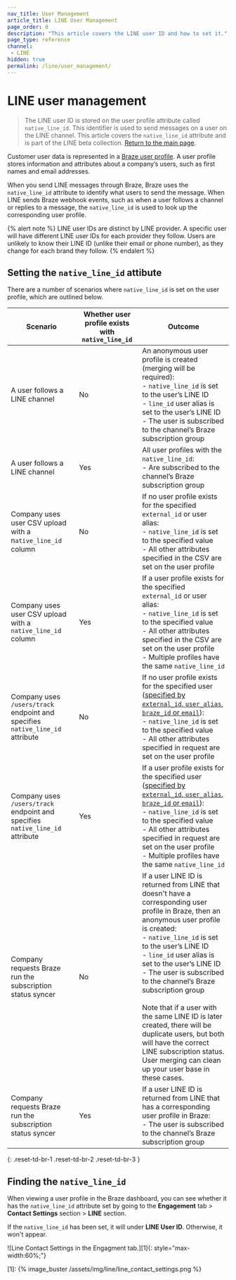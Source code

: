 ```yaml
---
nav_title: User Management
article_title: LINE User Management
page_order: 0
description: "This article covers the LINE user ID and how to set it."
page_type: reference
channel:
 - LINE
hidden: true
permalink: /line/user_management/
---
```


# LINE user management

> The LINE user ID is stored on the user profile attribute called `native_line_id`. This identifier is used to send messages on a user on the LINE channel. This article covers the `native_line_id` attribute and is part of the LINE beta collection. [Return to the main page](https://www.braze.com/docs/line/).

Customer user data is represented in a [Braze user profile]({{site.baseurl}}/user_guide/data_and_analytics/user_data_collection/user_profile_lifecycle/). A user profile stores information and attributes about a company’s users, such as first names and email addresses. 

When you send LINE messages through Braze, Braze uses the `native_line_id` attribute to identify what users to send the message. When LINE sends Braze webhook events, such as when a user follows a channel or replies to a message, the `native_line_id` is used to look up the corresponding user profile.

{% alert note %}
LINE user IDs are distinct by LINE provider. A specific user will have different LINE user IDs for each provider they follow. Users are unlikely to know their LINE ID (unlike their email or phone number), as they change for each brand they follow. 
{% endalert %}

## Setting the `native_line_id` attibute

There are a number of scenarios where `native_line_id` is set on the user profile, which are outlined below.

| Scenario | Whether user profile exists with `native_line_id` | Outcome |
| --- | --- | --- |
|A user follows a LINE channel | No| An anonymous user profile is created (merging will be required):<br> - `native_line_id` is set to the user’s LINE ID <br>- `line_id` user alias is set to the user’s LINE ID<br>- The user is subscribed to the channel’s Braze subscription group |
|A user follows a LINE channel| Yes | All user profiles with the `native_line_id`:<br>- Are subscribed to the channel’s Braze subscription group|
|Company uses user CSV upload with a n`ative_line_id` column| No| If no user profile exists for the specified `external_id` or user alias:<br>- `native_line_id` is set to the specified value<br> - All other attributes specified in the CSV are set on the user profile|
|Company uses user CSV upload with a `native_line_id` column | Yes | If a user profile exists for the specified `external_id` or user alias:<br>- `native_line_id` is set to the specified value<br>- All other attributes specified in the CSV are set on the user profile<br>- Multiple profiles have the same `native_line_id` |
| Company uses `/users/track` endpoint and specifies `native_line_id` attribute | No | If no user profile exists for the specified user ([specified by `external_id`, `user_alias`, `braze_id` or `email`]({{site.baseurl}}/api/objects_filters/user_attributes_object/)):<br>- `native_line_id` is set to the specified value<br>- All other attributes specified in request are set on the user profile |
| Company uses `/users/track` endpoint and specifies `native_line_id` attribute | Yes | If a user profile exists for the specified user ([specified by `external_id`, `user_alias`, `braze_id` or `email`]({{site.baseurl}}/api/objects_filters/user_attributes_object/)):<br>- `native_line_id` is set to the specified value<br>- All other attributes specified in request are set on the user profile<br>- Multiple profiles have the same `native_line_id` |
| Company requests Braze run the subscription status syncer | No | If a user LINE ID is returned from LINE that doesn't have a corresponding user profile in Braze, then an anonymous user profile is created:<br>- `native_line_id` is set to the user’s LINE ID<br>- `line_id` user alias is set to the user’s LINE ID<br>- The user is subscribed to the channel’s Braze subscription group<br><br>Note that if a user with the same LINE ID  is later created, there will be duplicate users, but both will have the correct LINE subscription status. User merging can clean up your user base in these cases. |
| Company requests Braze run the subscription status syncer | Yes | If a user LINE ID is returned from LINE that has a corresponding user profile in Braze:<br>- The user is subscribed to the channel’s Braze subscription group |
{: .reset-td-br-1 .reset-td-br-2 .reset-td-br-3 }

## Finding the `native_line_id`

When viewing a user profile in the Braze dashboard, you can see whether it has the `native_line_id` attribute set by going to the **Engagement** tab > **Contact Settings** section > **LINE** section.

If the `native_line_id` has been set, it will under **LINE User ID**. Otherwise, it won't appear.

![Line Contact Settings in the Engagment tab.][1]{: style="max-width:60%;"}

[1]: {% image_buster /assets/img/line/line_contact_settings.png %}